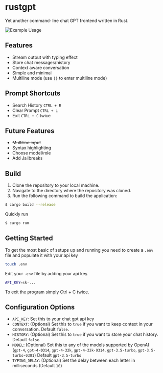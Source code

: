 # rustgpt
Yet another command-line chat GPT frontend written in Rust.

![Example Usage](https://user-images.githubusercontent.com/39631552/232221182-d0d8409f-ff76-4bad-b909-77c9ff44740b.gif)

## Features
* Stream output with typing effect
* Store chat messages/history
* Context aware conversation
* Simple and minimal
* Multiline mode (use `{}` to enter multiline mode)

## Prompt Shortcuts
* Search History `CTRL + R`
* Clear Prompt `CTRL + L`
* Exit `CTRL + C` twice

## Future Features
* ~~Multiline input~~
* Syntax highlighting
* Choose model/role
* Add Jailbreaks

## Build
1. Clone the repository to your local machine.
2. Navigate to the directory where the repository was cloned.
3. Run the following command to build the application:

```bash
$ cargo build --release
```

Quickly run 
```bash
$ cargo run
```

## Getting Started
To get the most basic of setups up and running you need to create a `.env` file and populate it with your api key

```bash
touch .env
```

Edit your `.env` file by adding your api key.

```bash
API_KEY=sk-...
```

To exit the program simply Ctrl + C twice.


## Configuration Options

- `API_KEY`: Set this to your chat gpt api key
- `CONTEXT`:  (Optional) Set this to `true` if you want to keep context in your conversation. Default `false`.
- `HISTORY`: (Optional) Set this to `true` if you want to store your chat history. Default `false`.
- `MODEL`: (Optional) Set this to any of the models supported by OpenAI (`gpt-4`, `gpt-4-0314`, `gpt-4-32k`, `gpt-4-32k-0314`, `gpt-3.5-turbo`, `gpt-3.5-turbo-0301`) Default `gpt-3.5-turbo`
- `TYPING_DELAY`: (Optional) Set the delay between each letter in milliseconds (Default `10`)
